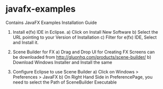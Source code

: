 # javafx-examples
Contains JavaFX Examples
Installation Guide
1. Install e(fx) IDE in Eclipse.
   a) Click on Install New Software
   b) Select the URL pointing to your Version of Installation
   c) Filter for e(fx) IDE, Select and Install it.
   
2. Scene Builder for FX
   a) Drag and Drop UI for Creating FX Screens can be downloaded from http://gluonhq.com/products/scene-builder/
   b) Download Windows Installer and Install the same
   
3. Configure Eclipse to use Scene Builder
   a) Click on Windows > Preferences > JavaFX
   b) On Right Hand Side in PreferencePage, you need to select the Path of SceneBuilder Executable

